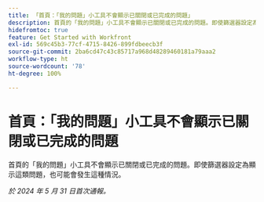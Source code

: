 ```yaml
---
title: 「首頁：「我的問題」小工具不會顯示已關閉或已完成的問題」
description: 首頁的「我的問題」小工具不會顯示已關閉或已完成的問題。即使篩選器設定為顯示這類問題，也可能會發生這種情況。
hidefromtoc: true
feature: Get Started with Workfront
exl-id: 569c45b3-77cf-4715-8426-899fdbeecb3f
source-git-commit: 2ba6cd47c43c85717a968d48289460181a79aaa2
workflow-type: ht
source-wordcount: '78'
ht-degree: 100%

---
```


# 首頁：「我的問題」小工具不會顯示已關閉或已完成的問題

首頁的「我的問題」小工具不會顯示已關閉或已完成的問題。即使篩選器設定為顯示這類問題，也可能會發生這種情況。

_於 2024 年 5 月 31 日首次通報。_
